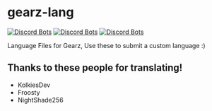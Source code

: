# gearz-lang
[![Discord Bots](https://discordbots.org/api/widget/status/367202192609902593.svg)](https://discordbots.org/bot/367202192609902593)
[![Discord Bots](https://discordbots.org/api/widget/servers/367202192609902593.svg)](https://discordbots.org/bot/367202192609902593)
[![Discord Bots](https://discordbots.org/api/widget/owner/367202192609902593.svg)](https://discordbots.org/bot/367202192609902593)

Language Files for Gearz, Use these to submit a custom language :)

## Thanks to these people for translating!
- KolkiesDev
- Froosty
- NightShade256
